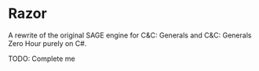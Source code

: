 # Razor

A rewrite of the original SAGE engine for C&C: Generals and C&C: Generals Zero Hour purely on C#.

TODO: Complete me
